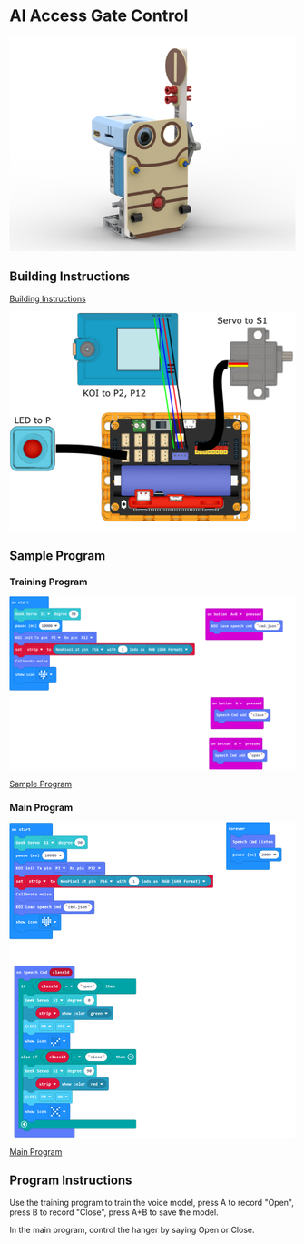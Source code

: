 # AI Access Gate Control

![](../images/extra_gate_render.png)

## Building Instructions

[Building Instructions](https://drive.google.com/drive/folders/1vPB1nm2KgCbI8fHl_VWVD3YiAxTgYQWc?usp=sharing)

![](../images/extra_gate_wire.png)

## Sample Program

### Training Program

![](../images/extra_gate_code2.png)

[Sample Program](https://makecode.microbit.org/_M1s2gMdRAhTy)

### Main Program

![](../images/extra_gate_code.png)

[Main Program](https://makecode.microbit.org/_C0XAkCKt3Kcu)

## Program Instructions

Use the training program to train the voice model, press A to record "Open", press B to record "Close", press A+B to save the model.

In the main program, control the hanger by saying Open or Close.
